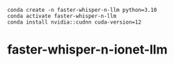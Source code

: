 ```
conda create -n faster-whisper-n-llm python=3.10
conda activate faster-whisper-n-llm
conda install nvidia::cudnn cuda-version=12
```
# faster-whisper-n-ionet-llm

